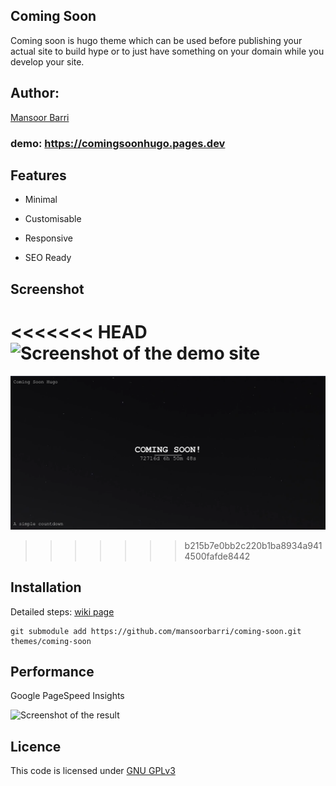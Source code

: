 ## Coming Soon

Coming soon is hugo theme which can be used before publishing your actual site to build hype or to just have something on your domain while you develop your site. 

## Author:

[Mansoor Barri](https://mansoorbarri.com)

### demo: https://comingsoonhugo.pages.dev

## Features

- Minimal 

- Customisable 

- Responsive

- SEO Ready 

## Screenshot

<<<<<<< HEAD
![Screenshot of the demo site](https://mansoorbarri.com/img/downloads/comingsoonhugo/main.png)
=======
![Screenshot of the demo site](/sitescreenshot.png)
>>>>>>> b215b7e0bb2c220b1ba8934a9414500fafde8442

## Installation

Detailed steps: [wiki page](https://mansoorbarri.com/downloads/comingsoonhugo)

```git
git submodule add https://github.com/mansoorbarri/coming-soon.git themes/coming-soon
```

## Performance

Google PageSpeed Insights

![Screenshot of the result](https://mansoorbarri.com/img/downloads/comingsoonhugo/performance.png)

## Licence

This code is licensed under [GNU GPLv3](https://github.com/mansoorbarri/coming-soon/)

